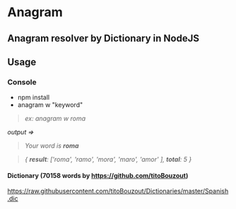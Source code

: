 # Anagram

## Anagram resolver by Dictionary in NodeJS

## Usage

### Console

* npm install
* anagram w "keyword"

>*ex:*
*anagram w roma*

*output =>*

>_Your word is **roma**_


>_{ **result**: ['roma', 'ramo', 'mora', 'maro', 'amor' ], **total**: 5 }_

#### Dictionary (70158 words by https://github.com/titoBouzout)
https://raw.githubusercontent.com/titoBouzout/Dictionaries/master/Spanish.dic
